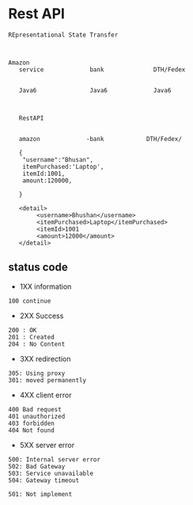 # Rest API

```
REpresentational State Transfer 



Amazon 
   service             bank              DTH/Fedex


   Java6               Java6             Java6



   RestAPI


   amazon             -bank            DTH/Fedex/

   {
    "username":"Bhusan",
    itemPurchased:'Laptop',
    itemId:1001,
    amount:120000,
    
   }

   <detail>
        <username>Bhushan</username>
        <itemPurchased>Laptop</itemPurchased>
        <itemId>1001
        <amount>12000</amount>
   </detail>
```

## status code
- 1XX information
```
100 continue
```

- 2XX Success
```
200 : OK
201 : Created
204 : No Content
```
- 3XX redirection
```
305: Using proxy
301: moved permanently
```
- 4XX client error
```
400 Bad request
401 unauthorized
403 forbidden
404 Not found

```

- 5XX server error
```
500: Internal server error
502: Bad Gateway
503: Service unavailable
504: Gateway timeout

501: Not implement


```



